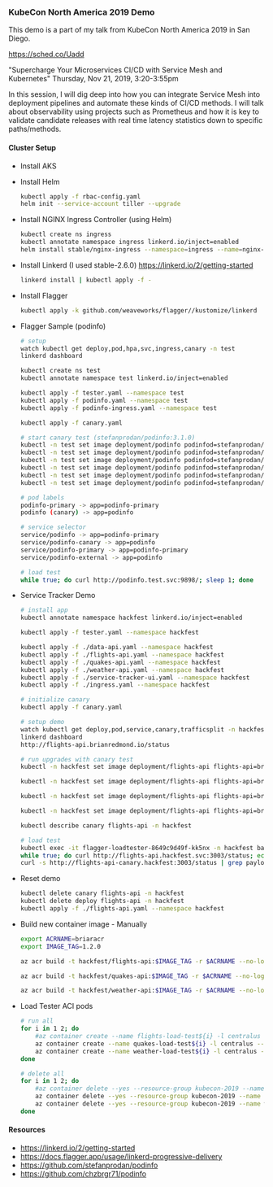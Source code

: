 ### KubeCon North America 2019 Demo

This demo is a part of my talk from KubeCon North America 2019 in San Diego.

https://sched.co/Uadd 

"Supercharge Your Microservices CI/CD with Service Mesh and Kubernetes"
Thursday, Nov 21, 2019, 3:20-3:55pm

In this session, I will dig deep into how you can integrate Service Mesh into deployment pipelines and automate these kinds of CI/CD methods. I will talk about observability using projects such as Prometheus and how it is key to validate candidate releases with real time latency statistics down to specific paths/methods.


#### Cluster Setup

* Install AKS

* Install Helm

    ```bash
    kubectl apply -f rbac-config.yaml
    helm init --service-account tiller --upgrade
    ```

* Install NGINX Ingress Controller (using Helm)

    ```bash
    kubectl create ns ingress
    kubectl annotate namespace ingress linkerd.io/inject=enabled
    helm install stable/nginx-ingress --namespace=ingress --name=nginx-ingress
    ```

* Install Linkerd (I used stable-2.6.0) https://linkerd.io/2/getting-started 

    ```bash
    linkerd install | kubectl apply -f -
    ```

* Install Flagger

    ```bash
    kubectl apply -k github.com/weaveworks/flagger//kustomize/linkerd
    ```

* Flagger Sample (podinfo)

    ```bash
    # setup
    watch kubectl get deploy,pod,hpa,svc,ingress,canary -n test
    linkerd dashboard

    kubectl create ns test
    kubectl annotate namespace test linkerd.io/inject=enabled
    
    kubectl apply -f tester.yaml --namespace test
    kubectl apply -f podinfo.yaml --namespace test
    kubectl apply -f podinfo-ingress.yaml --namespace test

    kubectl apply -f canary.yaml

    # start canary test (stefanprodan/podinfo:3.1.0)
    kubectl -n test set image deployment/podinfo podinfod=stefanprodan/podinfo:3.0.0
    kubectl -n test set image deployment/podinfo podinfod=stefanprodan/podinfo:3.1.0
    kubectl -n test set image deployment/podinfo podinfod=stefanprodan/podinfo:3.1.1
    kubectl -n test set image deployment/podinfo podinfod=stefanprodan/podinfo:3.1.2
    kubectl -n test set image deployment/podinfo podinfod=stefanprodan/podinfo:3.1.3
    kubectl -n test set image deployment/podinfo podinfod=stefanprodan/podinfo:3.1.4

    # pod labels
    podinfo-primary -> app=podinfo-primary
    podinfo (canary) -> app=podinfo

    # service selector
    service/podinfo -> app=podinfo-primary
    service/podinfo-canary -> app=podinfo
    service/podinfo-primary -> app=podinfo-primary
    service/podinfo-external -> app=podinfo

    # load test
    while true; do curl http://podinfo.test.svc:9898/; sleep 1; done
    ```

* Service Tracker Demo

    ```bash
    # install app
    kubectl annotate namespace hackfest linkerd.io/inject=enabled
    
    kubectl apply -f tester.yaml --namespace hackfest

    kubectl apply -f ./data-api.yaml --namespace hackfest
    kubectl apply -f ./flights-api.yaml --namespace hackfest
    kubectl apply -f ./quakes-api.yaml --namespace hackfest
    kubectl apply -f ./weather-api.yaml --namespace hackfest
    kubectl apply -f ./service-tracker-ui.yaml --namespace hackfest
    kubectl apply -f ./ingress.yaml --namespace hackfest

    # initialize canary
    kubectl apply -f canary.yaml

    # setup demo
    watch kubectl get deploy,pod,service,canary,trafficsplit -n hackfest
    linkerd dashboard
    http://flights-api.brianredmond.io/status 

    # run upgrades with canary test
    kubectl -n hackfest set image deployment/flights-api flights-api=briaracr.azurecr.io/hackfest/flights-api:1.1.6

    kubectl -n hackfest set image deployment/flights-api flights-api=briaracr.azurecr.io/hackfest/flights-api:1.1.7

    kubectl -n hackfest set image deployment/flights-api flights-api=briaracr.azurecr.io/hackfest/flights-api:1.1.8

    kubectl -n hackfest set image deployment/flights-api flights-api=briaracr.azurecr.io/hackfest/flights-api:1.1.95-error

    kubectl describe canary flights-api -n hackfest

    # load test
    kubectl exec -it flagger-loadtester-8649c9d49f-kk5nx -n hackfest bash
    while true; do curl http://flights-api.hackfest.svc:3003/status; echo $'\n'; sleep 1; done
    curl -s http://flights-api-canary.hackfest:3003/status | grep payload
    ```

* Reset demo

    ```bash
    kubectl delete canary flights-api -n hackfest
    kubectl delete deploy flights-api -n hackfest
    kubectl apply -f ./flights-api.yaml --namespace hackfest
    ```

* Build new container image - Manually

    ```bash
    export ACRNAME=briaracr
    export IMAGE_TAG=1.2.0

    az acr build -t hackfest/flights-api:$IMAGE_TAG -r $ACRNAME --no-logs ~/source/kubernetes-hackfest/app/flights-api

    az acr build -t hackfest/quakes-api:$IMAGE_TAG -r $ACRNAME --no-logs ~/source/kubernetes-hackfest/app/quakes-api

    az acr build -t hackfest/weather-api:$IMAGE_TAG -r $ACRNAME --no-logs ~/source/kubernetes-hackfest/app/weather-api
    ```

* Load Tester ACI pods

    ```bash
    # run all
    for i in 1 2; do
        #az container create --name flights-load-test${i} -l centralus --image chzbrgr71/loadtest:v2.0 --resource-group kubecon-2019 -o tsv --cpu 1 --memory 1 --environment-variables load_duration=-1 load_rate=2 load_url=flights-api.brianredmond.io/latest
        az container create --name quakes-load-test${i} -l centralus --image chzbrgr71/loadtest:v2.0 --resource-group kubecon-2019 -o tsv --cpu 1 --memory 1 --environment-variables load_duration=-1 load_rate=2 load_url=quakes-api.brianredmond.io/latest
        az container create --name weather-load-test${i} -l centralus --image chzbrgr71/loadtest:v2.0 --resource-group kubecon-2019 -o tsv --cpu 1 --memory 1 --environment-variables load_duration=-1 load_rate=2 load_url=weather-api.brianredmond.io/latest
    done

    # delete all
    for i in 1 2; do
        #az container delete --yes --resource-group kubecon-2019 --name flights-load-test${i}
        az container delete --yes --resource-group kubecon-2019 --name quakes-load-test${i}
        az container delete --yes --resource-group kubecon-2019 --name weather-load-test${i}
    done    
    ```

#### Resources

* https://linkerd.io/2/getting-started 
* https://docs.flagger.app/usage/linkerd-progressive-delivery 
* https://github.com/stefanprodan/podinfo
* https://github.com/chzbrgr71/podinfo 




